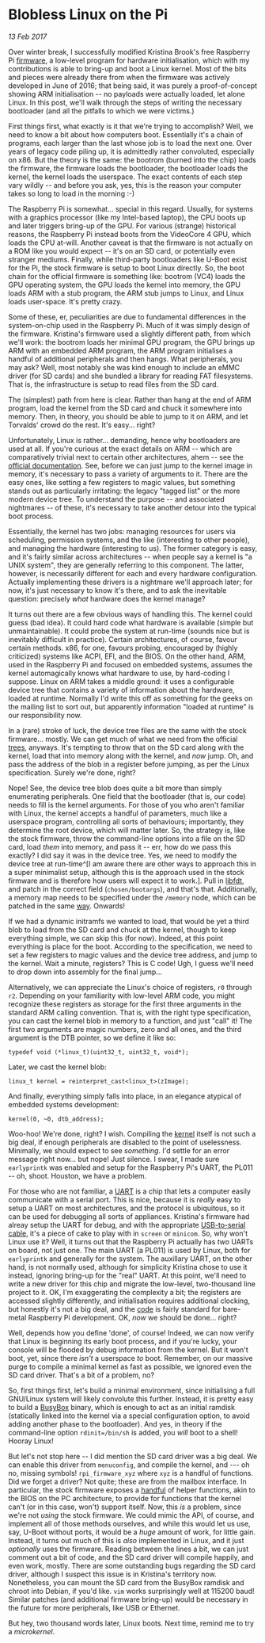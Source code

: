 Blobless Linux on the Pi
==================
_13 Feb 2017_

Over winter break, I successfully modified Kristina Brook's free Raspberry Pi
[firmware](https://github.com/christinaa/rpi-open-firmware), a low-level
program for hardware initialisation, which with my contributions is able to
bring-up and boot a Linux kernel. Most of the bits and pieces were already
there from when the firmware was actively developed in June of 2016; that being
said, it was purely a proof-of-concept showing ARM initialisation -- no
payloads were actually loaded, let alone Linux. In this post, we'll walk
through the steps of writing the necessary bootloader (and all the pitfalls to
which we were victims.)

First things first, what exactly is it that we're trying to accomplish? Well,
we need to know a bit about how computers boot. Essentially it's a chain of
programs, each larger than the last whose job is to load the next one. Over
years of legacy code piling up, it is admittedly rather convoluted, especially
on x86. But the theory is the same: the bootrom (burned into the chip) loads
the firmware, the firmware loads the bootloader, the bootloader loads the
kernel, the kernel loads the userspace. The exact contents of each step vary
wildly -- and before you ask, yes, this is the reason your computer takes so
long to load in the morning :-)

The Raspberry Pi is somewhat... special in this regard. Usually, for systems
with a graphics processor (like my Intel-based laptop), the CPU boots up and
later triggers bring-up of the GPU. For various (strange) historical reasons,
the Raspberry Pi instead boots from the VideoCore 4 GPU, which loads the CPU
at-will. Another caveat is that the firmware is not actually on a ROM like you
would expect -- it's on an SD card, or potentially even stranger mediums.
Finally, while third-party bootloaders like U-Boot exist for the Pi, the stock
firmware is setup to boot Linux directly. So, the boot chain for the official
firmware is something like: bootrom (VC4) loads the GPU operating system, the
GPU loads the kernel into memory, the GPU loads ARM with a stub program, the
ARM stub jumps to Linux, and Linux loads user-space. It's pretty crazy.

Some of these, er, peculiarities are due to fundamental differences in the
system-on-chip used in the Raspberry Pi. Much of it was simply design of the
firmware. Kristina's firmware used a slightly different path, from which we'll
work: the bootrom loads her minimal GPU program, the GPU brings up ARM with an
embedded ARM program, the ARM program initialises a handful of additional
peripherals and then hangs. What peripherals, you may ask? Well, most notably
she was kind enough to include an eMMC driver (for SD cards) and she bundled a
library for reading FAT filesystems. That is, the infrastructure is setup to
read files from the SD card.

The (simplest) path from here is clear. Rather than hang at the end of ARM
program, load the kernel from the SD card and chuck it somewhere into memory.
Then, in theory, you should be able to jump to it on ARM, and let Torvalds'
crowd do the rest. It's easy... right?

Unfortunately, Linux is rather... demanding, hence why bootloaders are used at
all. If you're curious at the exact details on ARM -- which are comparatively
trivial next to certain other architectures, ahem -- see the [official
documentation](https://github.com/anholt/linux/blob/rpi-4.4.y/Documentation/arm/Booting).
See, before we can just jump to the kernel image in memory, it's necessary to
pass a variety of arguments to it. There are the easy ones, like setting a few
registers to magic values, but something stands out as particularly irritating:
the legacy "tagged list" or the more modern device tree. To understand the
purpose -- and associated nightmares -- of these, it's necessary to take
another detour into the typical boot process.

Essentially, the kernel has two jobs: managing resources for users via
scheduling, permission systems, and the like (interesting to other people), and
managing the hardware (interesting to us). The former category is easy, and
it's fairly similar across architectures -- when people say a kernel is "a UNIX
system", they are generally referring to this component. The latter, however,
is necessarily different for each and every hardware configuration. Actually
implementing these drivers is a nightmare we'll approach later; for now, it's
just necessary to know it's there, and to ask the inevitable question:
precisely *what* hardware does the kernel manage?

It turns out there are a few obvious ways of handling this. The kernel could
guess (bad idea). It could hard code what hardware is available (simple but
unmaintainable). It could probe the system at run-time (sounds nice but is
inevitably difficult in practice). Certain architectures, of course, favour
certain methods. x86, for one, favours probing, encouraged by (highly
criticized) systems like ACPI, EFI, and the BIOS. On the other hand, ARM, used
in the Raspberry Pi and focused on embedded systems, assumes the kernel
automagically knows what hardware to use, by hard-coding I suppose. Linux on
ARM takes a middle ground: it uses a configurable device tree that contains a
variety of information about the hardware, loaded at runtime. Normally I'd
write this off as something for the geeks on the mailing list to sort out, but
apparently information "loaded at runtime" is our responsibility now.

In a (rare) stroke of luck, the device tree files are the same with the stock
firmware... mostly. We can get much of what we need from the official
[trees](https://github.com/raspberrypi/firmware/blob/master/boot/bcm2709-rpi-2-b.dtb),
anyways. It's tempting to throw that on the SD card along with the kernel, load
that into memory along with the kernel, and *now* jump. Oh, and pass the
address of the blob in a register before jumping, as per the Linux
specification. Surely we're done, right?

Nope! See, the device tree blob does quite a bit more than simply enumerating
peripherals. One field that the bootloader (that is, our code) needs to fill is
the kernel arguments. For those of you who aren't familiar with Linux, the
kernel accepts a handful of parameters, much like a userspace program,
controlling all sorts of behaviours; importantly, they determine the root
device, which will matter later. So, the strategy is, like the stock firmware,
throw the command-line options into a file on the SD card, load *them* into
memory, and pass it -- err, how do we pass this exactly? I did say it was in
the device tree. Yes, we need to modify the device tree at run-time^[I am aware
there are other ways to approach this in a super minimalist setup, although
this is the approach used in the stock firmware and is therefore how users will
expect it to work.]. Pull in
[libfdt](https://github.com/dgibson/dtc/tree/master/libfdt), and patch in the
correct field (`chosen/bootargs`), and that's that. Additionally, a memory map
needs to be specified under the `/memory` node, which can be patched in the
same
[way](https://github.com/christinaa/rpi-open-firmware/blob/master/arm_chainloader/loader.cc#L74).
Onwards!

If we had a dynamic initramfs we wanted to load, that would be yet a third blob
to load from the SD card and chuck at the kernel, though to keep everything
simple, we can skip this (for now). Indeed, at this point everything is place
for the boot. According to the specification, we need to set a few registers to
    magic values and the device tree address, and jump to the kernel. Wait a
    minute, registers? This is C code! Ugh, I guess we'll need to drop down
    into assembly for the final jump...

Alternatively, we can appreciate the Linux's choice of registers, `r0` through
`r2`. Depending on your familiarity with low-level ARM code, you might
recognize these registers as storage for the first three arguments in the
standard ARM calling convention. That is, with the right type specification,
you can cast the kernel blob in memory to a function, and just "call" it! The
first two arguments are magic numbers, zero and all ones, and the third
argument is the DTB pointer, so we define it like so:

    typedef void (*linux_t)(uint32_t, uint32_t, void*);

Later, we cast the kernel blob:
    
    linux_t kernel = reinterpret_cast<linux_t>(zImage);

And finally, everything simply falls into place, in an elegance atypical of
embedded systems development:

    kernel(0, ~0, dtb_address);

Woo-hoo! We're done, right? I wish. Compiling the
[kernel](https://github.com/librepi/linux) itself is not such a big deal, if
enough peripherals are disabled to the point of uselessness. Minimally, we
should expect to see *something*. I'd settle for an error message right now...
but nope! Just silence. I swear, I made sure `earlyprintk` was enabled and
setup for the Raspberry Pi's UART, the PL011 -- oh, shoot. Houston, we have a
problem.

For those who are not familiar, a [UART](https://en.wikipedia.org/wiki/UART) is
a chip that lets a computer easily communicate with a serial port. This is
nice, because it is *really* easy to setup a UART on most architectures, and
the protocol is ubiquitous, so it can be used for debugging all sorts of
appliances. Kristina's firmware had alreay setup the UART for debug, and with
the appropriate [USB-to-serial cable](https://www.adafruit.com/products/954),
it's a piece of cake to play with in `screen` or `minicom`. So, why won't Linux
use it? Well, it turns out that the Raspberry Pi actually has *two* UARTs on
board, not just one. The main UART (a PL011) is used by Linux, both for
`earlyprintk` and generally for the system. The auxillary UART, on the other
hand, is not normally used, although for simplicity Kristina chose to use it
instead, ignoring bring-up for the "real" UART. At this point, we'll need to
write a new driver for this chip and migrate the low-level, two-thousand line
project to it. OK, I'm exaggerating the complexity a bit; the registers are
accessed slightly differently, and initialisation requires additional clocking,
but honestly it's not a big deal, and the
[code](https://github.com/christinaa/rpi-open-firmware/blob/master/romstage.c#L25-L73)
is fairly standard for bare-metal Raspberry Pi development. OK, *now* we should
be done... right?

Well, depends how you define 'done', of course! Indeed, we can now verify that
Linux is beginning its early boot process, and if you're lucky, your console
will be flooded by debug information from the kernel. But it won't boot, yet,
since there *isn't* a userspace *to* boot. Remember, on our massive purge to
compile a minimal kernel as fast as possible, we ignored even the SD card
driver. That's a bit of a problem, no?

So, first things first, let's build a minimal environment, since initialising a
full GNU/Linux system will likely convolute this further. Instead, it is pretty
easy to build a [BusyBox](https://www.busybox.net/) binary, which is enough to
act as an initial ramdisk (statically linked into the kernel via a special
configuration option, to avoid adding another phase to the bootloader). And
yes, in theory if the command-line option `rdinit=/bin/sh` is added, you *will*
boot to a shell! Hooray Linux!

But let's not stop here -- I did mention the SD card driver was a big deal. We
can enable this driver from `menuconfig`, and compile the kernel, and --- oh
no, missing symbols! `rpi_firmware_xyz` where `xyz` is a handful of functions.
Did we forget a driver? Not quite; these are from the mailbox interface. In
particular, the stock firmware exposes a
[handful](https://github.com/raspberrypi/firmware/wiki/Mailbox-property-interface)
of helper functions, akin to the BIOS on the PC architecture, to provide for
functions that the kernel can't (or in this case, won't) support itself. Now,
this *is* a problem, since we're not *using* the stock firmware. We could mimic
the API, of course, and implement all of those methods ourselves, and while
this would let us use, say, U-Boot without ports, it would be a *huge* amount
of work, for little gain. Instead, it turns out much of this is *also*
implemented in Linux, and it just *optionally* uses the firmware. Reading
between the lines a bit, we can just comment out a bit of code, and the SD card
driver will compile happily, and even work, mostly. There are some outstanding
bugs regarding the SD card driver, although I suspect this issue is in
Kristina's territory now. Nonetheless, you can mount the SD card from the
BusyBox ramdisk and chroot into Debian, if you'd like. `vim` works surprisingly
well at 115200 baud! Similar patches (and additional firmware bring-up) would
be necessary in the future for more peripherals, like USB or Ethernet.

But hey, two thousand words later, Linux boots. Next time, remind me to try a
*microkernel*.
